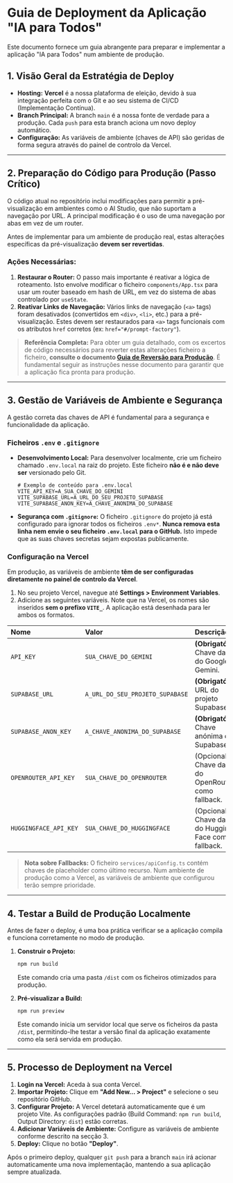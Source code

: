 # Guia de Deployment da Aplicação "IA para Todos"

Este documento fornece um guia abrangente para preparar e implementar a aplicação "IA para Todos" num ambiente de produção.

## 1. Visão Geral da Estratégia de Deploy

-   **Hosting:** **Vercel** é a nossa plataforma de eleição, devido à sua integração perfeita com o Git e ao seu sistema de CI/CD (Implementação Contínua).
-   **Branch Principal:** A branch `main` é a nossa fonte de verdade para a produção. Cada `push` para esta branch aciona um novo deploy automático.
-   **Configuração:** As variáveis de ambiente (chaves de API) são geridas de forma segura através do painel de controlo da Vercel.

---

## 2. Preparação do Código para Produção (Passo Crítico)

O código atual no repositório inclui modificações para permitir a pré-visualização em ambientes como o AI Studio, que não suportam a navegação por URL. A principal modificação é o uso de uma navegação por abas em vez de um router.

Antes de implementar para um ambiente de produção real, estas alterações específicas da pré-visualização **devem ser revertidas**.

### Ações Necessárias:

1.  **Restaurar o Router:** O passo mais importante é reativar a lógica de roteamento. Isto envolve modificar o ficheiro `components/App.tsx` para usar um router baseado em hash de URL, em vez do sistema de abas controlado por `useState`.
2.  **Reativar Links de Navegação:** Vários links de navegação (`<a>` tags) foram desativados (convertidos em `<div>`, `<li>`, etc.) para a pré-visualização. Estes devem ser restaurados para `<a>` tags funcionais com os atributos `href` corretos (ex: `href="#/prompt-factory"`).

> **Referência Completa:** Para obter um guia detalhado, com os excertos de código necessários para reverter estas alterações ficheiro a ficheiro, **consulte o documento [Guia de Reversão para Produção](./docs/PRODUCTION_GUIDE.md)**. É fundamental seguir as instruções nesse documento para garantir que a aplicação fica pronta para produção.

---

## 3. Gestão de Variáveis de Ambiente e Segurança

A gestão correta das chaves de API é fundamental para a segurança e funcionalidade da aplicação.

### Ficheiros `.env` e `.gitignore`

-   **Desenvolvimento Local:** Para desenvolver localmente, crie um ficheiro chamado `.env.local` na raiz do projeto. Este ficheiro **não é e não deve ser** versionado pelo Git.
    ```
    # Exemplo de conteúdo para .env.local
    VITE_API_KEY=A_SUA_CHAVE_DO_GEMINI
    VITE_SUPABASE_URL=A_URL_DO_SEU_PROJETO_SUPABASE
    VITE_SUPABASE_ANON_KEY=A_CHAVE_ANONIMA_DO_SUPABASE
    ```
-   **Segurança com `.gitignore`:** O ficheiro `.gitignore` do projeto já está configurado para ignorar todos os ficheiros `.env*`. **Nunca remova esta linha nem envie o seu ficheiro `.env.local` para o GitHub.** Isto impede que as suas chaves secretas sejam expostas publicamente.

### Configuração na Vercel

Em produção, as variáveis de ambiente **têm de ser configuradas diretamente no painel de controlo da Vercel**.

1.  No seu projeto Vercel, navegue até **Settings > Environment Variables**.
2.  Adicione as seguintes variáveis. Note que na Vercel, os nomes são inseridos **sem o prefixo `VITE_`**. A aplicação está desenhada para ler ambos os formatos.

| Nome                  | Valor                                     | Descrição                                 |
| :-------------------- | :---------------------------------------- | :---------------------------------------- |
| `API_KEY`             | `SUA_CHAVE_DO_GEMINI`                     | **(Obrigatório)** Chave da API do Google Gemini. |
| `SUPABASE_URL`        | `A_URL_DO_SEU_PROJETO_SUPABASE`           | **(Obrigatório)** URL do projeto Supabase.      |
| `SUPABASE_ANON_KEY`   | `A_CHAVE_ANONIMA_DO_SUPABASE`             | **(Obrigatório)** Chave anónima do Supabase. |
| `OPENROUTER_API_KEY`  | `SUA_CHAVE_DO_OPENROUTER`                 | (Opcional) Chave da API do OpenRouter.ai como fallback. |
| `HUGGINGFACE_API_KEY` | `SUA_CHAVE_DO_HUGGINGFACE`                | (Opcional) Chave da API do Hugging Face como fallback.  |

> **Nota sobre Fallbacks:** O ficheiro `services/apiConfig.ts` contém chaves de placeholder como último recurso. Num ambiente de produção como a Vercel, as variáveis de ambiente que configurou terão sempre prioridade.

---

## 4. Testar a Build de Produção Localmente

Antes de fazer o deploy, é uma boa prática verificar se a aplicação compila e funciona corretamente no modo de produção.

1.  **Construir o Projeto:**
    ```bash
    npm run build
    ```
    Este comando cria uma pasta `/dist` com os ficheiros otimizados para produção.

2.  **Pré-visualizar a Build:**
    ```bash
    npm run preview
    ```
    Este comando inicia um servidor local que serve os ficheiros da pasta `/dist`, permitindo-lhe testar a versão final da aplicação exatamente como ela será servida em produção.

---

## 5. Processo de Deployment na Vercel

1.  **Login na Vercel:** Aceda à sua conta Vercel.
2.  **Importar Projeto:** Clique em **"Add New... > Project"** e selecione o seu repositório GitHub.
3.  **Configurar Projeto:** A Vercel detetará automaticamente que é um projeto Vite. As configurações padrão (Build Command: `npm run build`, Output Directory: `dist`) estão corretas.
4.  **Adicionar Variáveis de Ambiente:** Configure as variáveis de ambiente conforme descrito na secção 3.
5.  **Deploy:** Clique no botão **"Deploy"**.

Após o primeiro deploy, qualquer `git push` para a branch `main` irá acionar automaticamente uma nova implementação, mantendo a sua aplicação sempre atualizada.
